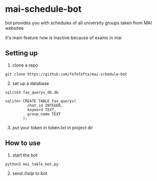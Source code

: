 # mai-schedule-bot
bot provides you with schedules of all university groups taken from MAI websitee

it's main feature now is inactive because of exams in mai

## Setting up
1. clone a repo
```
git clone https://github.com/fefefefta/mai-schedule-bot
```
2. set up a database
```
sqlite3 fav_querys_db.db
```
```
sqlite> CREATE TABLE fav_querys(
	      chat_id INTEGER,
	      keyword TEXT,
	      group_name TEXT
        );
```
3. put your token in token.txt in project dir

## How to use

1. start the bot

```
python3 mai_table_bot.py
```
2. send */help* to bot 
